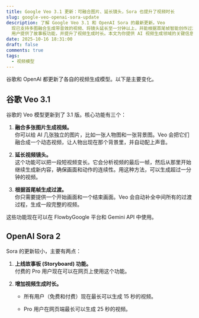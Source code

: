 ```yaml
---
title: Google Veo 3.1 更新：可融合图片、延长镜头，Sora 也提升了视频时长
slug: google-veo-openai-sora-update
description: 了解 Google Veo 3.1 和 OpenAI Sora 的最新更新。Veo
  现已支持多图融合生成带音效的视频、将镜头延长至一分钟以上，并能根据首尾帧智能创作过渡。Sora 则为 Pro
  用户提供了故事板功能，并提升了视频生成时长。本文为你提供 AI 视频生成领域的关键信息。
date: 2025-10-16 18:31:00
draft: false
comments: true
tags:
  - 视频模型
---
```

谷歌和 OpenAI 都更新了各自的视频生成模型。以下是主要变化。

## **谷歌 Veo 3.1**

谷歌的 Veo 模型更新到了 3.1 版。核心功能有三个：

1.  **融合多张图片生成视频。**  
    你可以给 AI 几张独立的图片，比如一张人物图和一张背景图。Veo 会把它们融合成一个动态视频，让人物出现在那个背景里，并自动配上声音。
    
2.  **延长视频镜头。**  
    这个功能可以把一段短视频变长。它会分析视频的最后一帧，然后从那里开始继续生成新内容，确保画面和动作的连续性。用这种方法，可以生成超过一分钟的视频。
    
3.  **根据首尾帧生成过渡。**  
    你只需要提供一个开始画面和一个结束画面。Veo 会自动补全中间所有的过渡过程，生成一段完整的视频。
    

这些功能现在可以在 FlowbyGoogle 平台和 Gemini API 中使用。

## **OpenAI Sora 2**

Sora 的更新较小，主要有两点：

1.  **上线故事板 (Storyboard) 功能。**  
    付费的 Pro 用户现在可以在网页上使用这个功能。
    
2.  **增加视频生成时长。**
    
    *   所有用户（免费和付费）现在最长可以生成 15 秒的视频。
        
    *   Pro 用户在网页端最长可以生成 25 秒的视频。